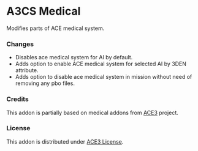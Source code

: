 # A3CS Medical
Modifies parts of ACE medical system.

### Changes
- Disables ace medical system for AI by default.
- Adds option to enable ACE medical system for selected AI by 3DEN attribute.
- Adds option to disable ace medical system in mission without need of removing any pbo files.

### Credits
This addon is partially based on medical addons from [ACE3](https://github.com/acemod/ACE3) project.

### License
This addon is distributed under [ACE3 License](https://github.com/acemod/ACE3/blob/master/LICENSE).
